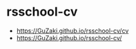 # __rsschool-cv__
- https://GuZaki.github.io/rsschool-cv/cv
- https://GuZaki.github.io/rsschool-cv/
